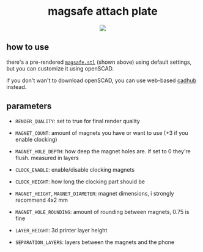 <h1 align="center">magsafe attach plate</h1>

<div align="center">
  <a href="https://cadhub.xyz/draft/openscad#fetch_text_v1=https%3A%2F%2Fraw.githubusercontent.com%2Fvaaski%2Fscad-magsafe%2Fmain%2Fmagsafe.scad">
    <img src="https://raw.githubusercontent.com/vaaski/scad-magsafe/main/render.png" />
  </a>
</div>

## how to use

there's a pre-rendered [`magsafe.stl`](https://github.com/vaaski/scad-magsafe/raw/main/magsafe.stl) (shown above) using default settings, but you can customize it using openSCAD.

if you don't wan't to download openSCAD, you can use web-based [cadhub](https://cadhub.xyz/draft/openscad#fetch_text_v1=https%3A%2F%2Fraw.githubusercontent.com%2Fvaaski%2Fscad-magsafe%2Fmain%2Fmagsafe.scad) instead.

## parameters
- `RENDER_QUALITY`: set to true for final render quality

- `MAGNET_COUNT`: amount of magnets you have or want to use (+3 if you enable clocking)

- `MAGNET_HOLE_DEPTH`: how deep the magnet holes are. if set to 0 they're flush. measured in layers

- `CLOCK_ENABLE`: enable/disable clocking magnets

- `CLOCK_HEIGHT`: how long the clocking part should be

- `MAGNET_HEIGHT`, `MAGNET_DIAMETER`: magnet dimensions, i strongly recommend 4x2 mm

- `MAGNET_HOLE_ROUNDING`: amount of rounding between magnets, 0.75 is fine

- `LAYER_HEIGHT`: 3d printer layer height

- `SEPARATION_LAYERS`: layers between the magnets and the phone
